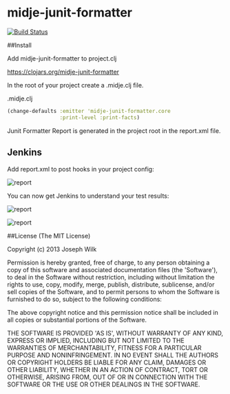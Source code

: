 # midje-junit-formatter

[![Build Status](https://travis-ci.org/josephwilk/midje-junit-formatter.png?branch=master)](https://travis-ci.org/josephwilk/midje-junit-formatter)

##Install

Add midje-junit-formatter to project.clj

https://clojars.org/midje-junit-formatter

In the root of your project create a .midje.clj file.

.midje.clj
```clojure
(change-defaults :emitter 'midje-junit-formatter.core
                 :print-level :print-facts)
```

Junit Formatter Report is generated in the project root in the report.xml file.

## Jenkins

Add report.xml to post hooks in your project config:

![report](http://s24.postimg.org/75vnnbtvp/Screen_Shot_2013_03_31_at_19_48_23.png)

You can now get Jenkins to understand your test results:

![report](http://s9.postimg.org/4edjlacwf/Screen_Shot_2013_03_31_at_19_46_08.png)

![report](http://s21.postimg.org/kwhan78br/Screen_Shot_2013_03_31_at_19_46_28.png)

##License
(The MIT License)

Copyright (c) 2013 Joseph Wilk

Permission is hereby granted, free of charge, to any person obtaining a copy of this software and associated documentation files (the 'Software'), to deal in the Software without restriction, including without limitation the rights to use, copy, modify, merge, publish, distribute, sublicense, and/or sell copies of the Software, and to permit persons to whom the Software is furnished to do so, subject to the following conditions:

The above copyright notice and this permission notice shall be included in all copies or substantial portions of the Software.

THE SOFTWARE IS PROVIDED 'AS IS', WITHOUT WARRANTY OF ANY KIND, EXPRESS OR IMPLIED, INCLUDING BUT NOT LIMITED TO THE WARRANTIES OF MERCHANTABILITY, FITNESS FOR A PARTICULAR PURPOSE AND NONINFRINGEMENT. IN NO EVENT SHALL THE AUTHORS OR COPYRIGHT HOLDERS BE LIABLE FOR ANY CLAIM, DAMAGES OR OTHER LIABILITY, WHETHER IN AN ACTION OF CONTRACT, TORT OR OTHERWISE, ARISING FROM, OUT OF OR IN CONNECTION WITH THE SOFTWARE OR THE USE OR OTHER DEALINGS IN THE SOFTWARE.
